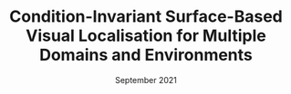 ---
title: Condition-Invariant Surface-Based Visual Localisation for Multiple Domains and Environments
authors: J. Mount
conference: Queensland University of Technology
date: September 2021
paper_url: https://eprints.qut.edu.au/212979/ 
---